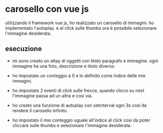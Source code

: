 # carosello con vue js

utilizzando il framework vue js, ho realizzato un carosello di immagini.
ho implementato l'autoplay.
e al click sulle thumbs ora è possibile selezionare l'immagine desiderata.
## esecuzione 

- mi sono creato un attay di oggetti con titolo paragrafo e immagine.
ogni immagine ha una foto, descrizione e titolo diverso.
- ho impostato un conteggio a 0  e lo definito come indice delle mie immagini.

- ho impostato 2 eventi di click sulle frecce, 
quando clicco su next l'immagine passa ad un altra e cosi via. 

- ho  creato una funzione di autoplay  con setinterval ogni 3s cosi da rendere il carosello infinito.

- ho impostato il mio conteggio uguale all'indice al click cosi da poter cliccare sulle thumbs e selezionare l'immagine desiderata.
 